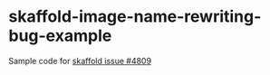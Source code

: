 # skaffold-image-name-rewriting-bug-example

Sample code for [skaffold issue #4809](https://github.com/GoogleContainerTools/skaffold/issues/4809)
